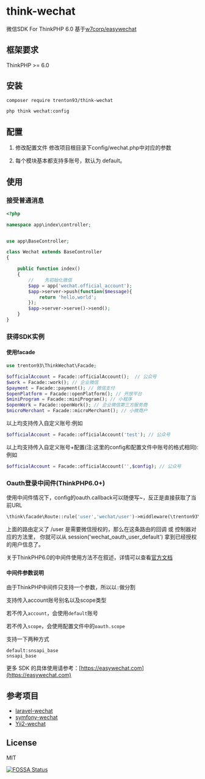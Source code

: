 # think-wechat

微信SDK For  ThinkPHP 6.0 基于[w7corp/easywechat](https://github.com/w7corp/easywechat)

## 框架要求

ThinkPHP >= 6.0

## 安装

```bash
composer require trenton93/think-wechat
```
```bash
php think wechat:config
```


## 配置

1. 修改配置文件
修改项目根目录下config/wechat.php中对应的参数

2. 每个模块基本都支持多账号，默认为 default。

## 使用

### 接受普通消息

```php
<?php

namespace app\index\controller;


use app\BaseController;

class Wechat extends BaseController
{

    public function index()
    {
        //    先初始化微信
        $app = app('wechat.official_account');
        $app->server->push(function($message){
            return 'hello,world';
        });
        $app->server->serve()->send();
    }
}
```

### 获得SDK实例

#### 使用facade

```php
use trenton93\ThinkWechat\Facade;

$officialAccount = Facade::officialAccount();  // 公众号
$work = Facade::work(); // 企业微信
$payment = Facade::payment(); // 微信支付
$openPlatform = Facade::openPlatform(); // 开放平台
$miniProgram = Facade::miniProgram(); // 小程序
$openWork = Facade::openWork(); // 企业微信第三方服务商
$microMerchant = Facade::microMerchant(); // 小微商户
```

以上均支持传入自定义账号:例如

```php
$officialAccount = Facade::officialAccount('test'); // 公众号
```

以上均支持传入自定义账号+配置(注:这里的config和配置文件中账号的格式相同):例如

```php
$officialAccount = Facade::officialAccount('',$config); // 公众号
```
### Oauth登录中间件(ThinkPHP6.0+)
使用中间件情况下，config的oauth.callback可以随便写~，反正是直接获取了当前URL
```php
\think\facade\Route::rule('user','wechat/user')->middleware(\trenton93\ThinkWechat\Middleware\OauthMiddleware::class);
```

上面的路由定义了 /user 是需要微信授权的，那么在这条路由的回调 或 控制器对应的方法里， 你就可以从 session('wechat_oauth_user_default') 拿到已经授权的用户信息了。


关于ThinkPHP6.0的中间件使用方法不在叙述，详情可以查看[官方文档](https://www.kancloud.cn/manual/thinkphp6_0/1037493)

#### 中间件参数说明
由于ThinkPHP中间件只支持一个参数，所以以`:`做分割

支持传入account账号别名以及scope类型

若不传入`account`，会使用`default`账号

若不传入`scope`，会使用配置文件中的`oauth.scope`

支持一下两种方式
```
default:snsapi_base
snsapi_base
```


更多 SDK 的具体使用请参考：[https://easywechat.com](https://easywechat.com)

## 参考项目
- [laravel-wechat](https://github.com/overtrue/laravel-wechat)
- [symfony-wechat](https://github.com/lionxcc/WechatBundle)
- [Yii2-wechat](https://github.com/jianyan74/yii2-easy-wechat)

## License

MIT

[![FOSSA Status](https://app.fossa.io/api/projects/git%2Bgithub.com%2Ftrenton93%2Fthink-wechat.svg?type=large)](https://app.fossa.io/projects/git%2Bgithub.com%2Ftrenton93%2Fthink-wechat?ref=badge_large)
